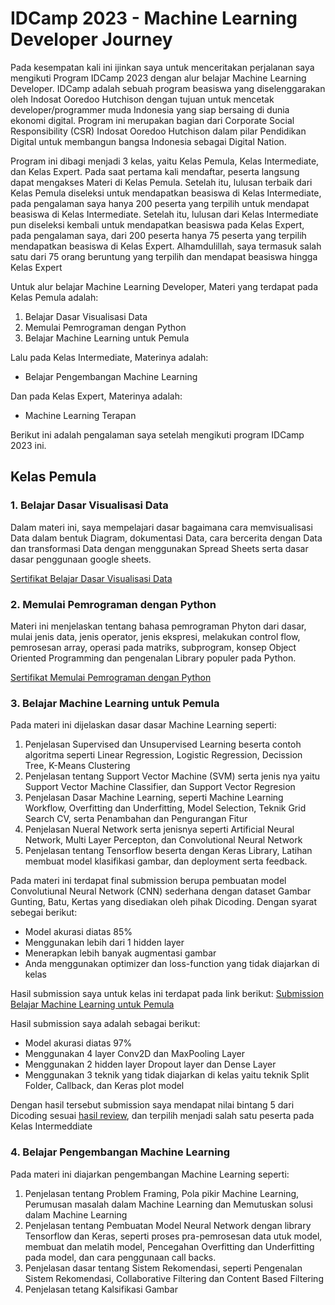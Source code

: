 # IDCamp 2023 - Machine Learning Developer Journey

Pada kesempatan kali ini ijinkan saya untuk menceritakan perjalanan saya mengikuti Program IDCamp 2023 dengan alur belajar Machine Learning Developer.
IDCamp adalah sebuah program beasiswa yang diselenggarakan oleh Indosat Ooredoo Hutchison dengan tujuan untuk mencetak developer/programmer muda Indonesia yang siap bersaing di dunia ekonomi digital.
Program ini merupakan bagian dari Corporate Social Responsibility (CSR) Indosat Ooredoo Hutchison dalam pilar Pendidikan Digital untuk membangun bangsa Indonesia sebagai Digital Nation.

Program ini dibagi menjadi 3 kelas, yaitu Kelas Pemula, Kelas Intermediate, dan Kelas Expert.
Pada saat pertama kali mendaftar, peserta langsung dapat mengakses Materi di Kelas Pemula.
Setelah itu, lulusan terbaik dari Kelas Pemula diseleksi untuk mendapatkan beasiswa di Kelas Intermediate, pada pengalaman saya hanya 200 peserta yang terpilih untuk mendapat beasiswa di Kelas Intermediate.
Setelah itu, lulusan dari Kelas Intermediate pun diseleksi kembali untuk mendapatkan beasiswa pada Kelas Expert, pada pengalaman saya, dari 200 peserta hanya 75 peserta yang terpilih mendapatkan beasiswa di Kelas Expert. Alhamdulillah, saya termasuk salah satu dari 75 orang beruntung yang terpilih dan mendapat beasiswa hingga Kelas Expert

Untuk alur belajar Machine Learning Developer, Materi yang terdapat pada Kelas Pemula adalah:
1. Belajar Dasar Visualisasi Data
2. Memulai Pemrograman dengan Python
3. Belajar Machine Learning untuk Pemula

Lalu pada Kelas Intermediate, Materinya adalah:
- Belajar Pengembangan Machine Learning

Dan pada Kelas Expert, Materinya adalah:
- Machine Learning Terapan

Berikut ini adalah pengalaman saya setelah mengikuti program IDCamp 2023 ini.

## Kelas Pemula

### 1. Belajar Dasar Visualisasi Data

Dalam materi ini, saya mempelajari dasar bagaimana cara memvisualisasi Data dalam bentuk Diagram, dokumentasi Data, cara bercerita dengan Data dan transformasi Data dengan menggunakan Spread Sheets serta dasar dasar penggunaan google sheets. 

[Sertifikat Belajar Dasar Visualisasi Data](https://www.dicoding.com/certificates/6RPN41LOQX2M)

### 2. Memulai Pemrograman dengan Python

Materi ini menjelaskan tentang bahasa pemrograman Phyton dari dasar, mulai jenis data, jenis operator, jenis ekspresi, melakukan control flow, pemrosesan array, operasi pada matriks, subprogram, konsep Object Oriented Programming dan pengenalan Library populer pada Python.

[Sertifikat Memulai Pemrograman dengan Python](https://www.dicoding.com/certificates/GRX52J4G3X0M)

### 3. Belajar Machine Learning untuk Pemula

Pada materi ini dijelaskan dasar dasar Machine Learning seperti:
1. Penjelasan Supervised dan Unsupervised Learning beserta contoh algoritma seperti Linear Regression, Logistic Regression, Decission Tree, K-Means Clustering
2. Penjelasan tentang Support Vector Machine (SVM) serta jenis nya yaitu Support Vector Machine Classifier, dan Support Vector Regresion
3. Penjelasan Dasar Machine Learning, seperti Machine Learning Workflow, Overfitting dan Underfitting, Model Selection, Teknik Grid Search CV, serta Penambahan dan Pengurangan Fitur
4. Penjelasan Nueral Network serta jenisnya seperti Artificial Neural Network, Multi Layer Percepton, dan Convolutional Neural Network
5. Penjelasan tentang Tensorflow beserta dengan Keras Library, Latihan membuat model klasifikasi gambar, dan deployment serta feedback.

Pada materi ini terdapat final submission berupa pembuatan model Convolutiunal Neural Network (CNN) sederhana dengan dataset Gambar Gunting, Batu, Kertas yang disediakan oleh pihak Dicoding.
Dengan syarat sebegai berikut:
- Model akurasi diatas 85%
- Menggunakan lebih dari 1 hidden layer
- Menerapkan lebih banyak augmentasi gambar
- Anda menggunakan optimizer dan loss-function yang tidak diajarkan di kelas

Hasil submission saya untuk kelas ini terdapat pada link berikut: [Submission Belajar Machine Learning untuk Pemula](https://github.com/Rizki-Kidut/-ID-Camp-Machine-Learning-Developer-Project/blob/26402a24f34eb4266f2215afb91453b8bd362bf0/Belajar%20Machine%20Learning%20untuk%20Pemula/Rizki_Hidayat_Tugas_Akhir_Machine_Learning.ipynb)

Hasil submission saya adalah sebagai berikut:
- Model akurasi diatas 97%
- Menggunakan 4 layer Conv2D dan MaxPooling Layer
- Menggunakan 2 hidden layer Dropout layer dan Dense Layer
- Menggunakan 3 teknik yang tidak diajarkan di kelas yaitu teknik Split Folder, Callback, dan Keras plot model

Dengan hasil tersebut submission saya mendapat nilai bintang 5 dari Dicoding sesuai [hasil review](https://www.dicoding.com/academysubmissions/2352878), dan terpilih menjadi salah satu peserta pada Kelas Intermeddiate

### 4. Belajar Pengembangan Machine Learning

Pada materi ini diajarkan pengembangan Machine Learning seperti:
1. Penjelasan tentang Problem Framing, Pola pikir Machine Learning, Perumusan masalah dalam Machine Learning dan Memutuskan solusi dalam Machine Learning
2. Penjelasan tentang Pembuatan Model Neural Network dengan library Tensorflow dan Keras, seperti proses pra-pemrosesan data utuk model, membuat dan melatih model, Pencegahan Overfitting dan Underfitting pada model, dan cara penggunaan call backs.
3. Penjelasan dasar tentang Sistem Rekomendasi, seperti Pengenalan Sistem Rekomendasi, Collaborative Filtering dan Content Based Filtering
4. Penjelasan tetang Kalsifikasi Gambar 








